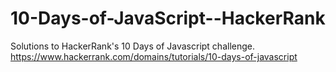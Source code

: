 # 10-Days-of-JavaScript--HackerRank
Solutions to HackerRank's 10 Days of Javascript challenge. https://www.hackerrank.com/domains/tutorials/10-days-of-javascript
